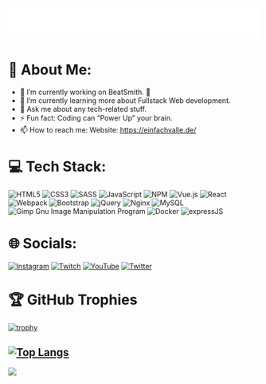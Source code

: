 <h1>
  <img src="https://raw.githubusercontent.com/EinfachValle/EinfachValle/main/name.svg" alt="EinfachVall - Valentin Roehle" /
</h1>

# 👋 About Me:

- 🔭 I’m currently working on BeatSmith. 🎵
- 🌱 I’m currently learning more about Fullstack Web development.
- 💬 Ask me about any tech-related stuff.
- ⚡ Fun fact: Coding can “Power Up” your brain.
- 📫 How to reach me: Website: https://einfachvalle.de/

# 💻 Tech Stack:
![HTML5](https://img.shields.io/badge/html5-%23E34F26.svg?style=for-the-badge&logo=html5&logoColor=white) ![CSS3](https://img.shields.io/badge/css3-%231572B6.svg?style=for-the-badge&logo=css3&logoColor=white) ![SASS](https://img.shields.io/badge/SASS-hotpink.svg?style=for-the-badge&logo=SASS&logoColor=white) ![JavaScript](https://img.shields.io/badge/javascript-%23323330.svg?style=for-the-badge&logo=javascript&logoColor=%23F7DF1E) ![NPM](https://img.shields.io/badge/NPM-%23000000.svg?style=for-the-badge&logo=npm&logoColor=white) ![Vue.js](https://img.shields.io/badge/vuejs-%2335495e.svg?style=for-the-badge&logo=vuedotjs&logoColor=%234FC08D) ![React](https://img.shields.io/badge/React-20232A?style=for-the-badge&logo=react&logoColor=61DAFB) ![Webpack](https://img.shields.io/badge/webpack-%238DD6F9.svg?style=for-the-badge&logo=webpack&logoColor=black) ![Bootstrap](https://img.shields.io/badge/bootstrap-%23563D7C.svg?style=for-the-badge&logo=bootstrap&logoColor=white) ![jQuery](https://img.shields.io/badge/jquery-%230769AD.svg?style=for-the-badge&logo=jquery&logoColor=white) ![Nginx](https://img.shields.io/badge/nginx-%23009639.svg?style=for-the-badge&logo=nginx&logoColor=white) ![MySQL](https://img.shields.io/badge/mysql-%2300f.svg?style=for-the-badge&logo=mysql&logoColor=white) ![Gimp Gnu Image Manipulation Program](https://img.shields.io/badge/Gimp-657D8B?style=for-the-badge&logo=gimp&logoColor=FFFFFF) ![Docker](https://img.shields.io/badge/docker-%230db7ed.svg?style=for-the-badge&logo=docker&logoColor=white) ![expressJS](https://img.shields.io/badge/Express%20js-000000?style=for-the-badge&logo=express&logoColor=white)

# 🌐 Socials:

[![Instagram](https://img.shields.io/badge/Instagram-%23E4405F.svg?logo=Instagram&logoColor=white)](https://instagram.com/einfachvalle.png) [![Twitch](https://img.shields.io/badge/Twitch-%239146FF.svg?logo=Twitch&logoColor=white)](https://twitch.tv/einfachvalle) [![YouTube](https://img.shields.io/badge/YouTube-%23FF0000.svg?logo=YouTube&logoColor=white)](https://youtube.com/c/einfachvalle) [![Twitter](https://img.shields.io/badge/Twitter-%231DA1F2.svg?logo=Twitter&logoColor=white)](https://twitter.com/einfachvalletv)

# 🏆 GitHub Trophies
[![trophy](https://github-profile-trophy.vercel.app/?username=einfachvalle&theme=onedark&no-bg=true&margin-w=20)](https://github.com/ryo-ma/github-profile-trophy)

[![Top Langs](https://github-readme-stats.vercel.app/api/top-langs/?username=einfachvalle&layout=compact&theme=vision-friendly-dark)](https://github.com/anuraghazra/github-readme-stats)
---
[![](https://visitcount.itsvg.in/api?id=EinfachValle&label=Profile%20Views&color=12&icon=5&pretty=true)](https://visitcount.itsvg.in)
